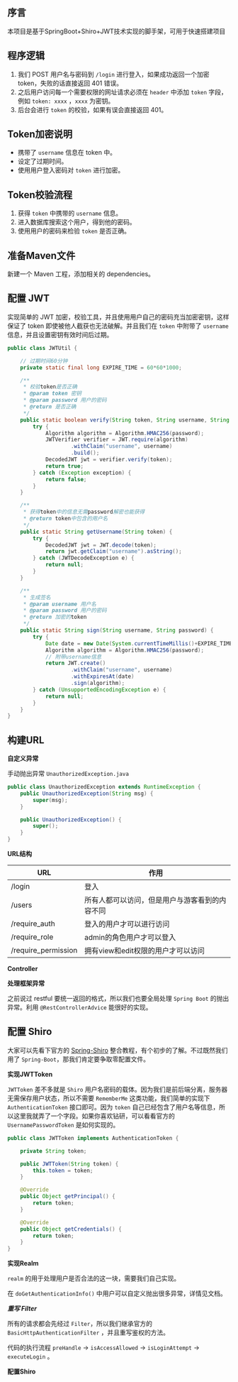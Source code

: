## 序言

本项目是基于SpringBoot+Shiro+JWT技术实现的脚手架，可用于快速搭建项目

## 程序逻辑

1. 我们 POST 用户名与密码到 `/login` 进行登入，如果成功返回一个加密 token，失败的话直接返回 401 错误。
2. 之后用户访问每一个需要权限的网址请求必须在 `header` 中添加 `token` 字段，例如 `token: xxxx` ，`xxxx` 为密钥。
3. 后台会进行 `token` 的校验，如果有误会直接返回 401。

## Token加密说明

- 携带了 `username` 信息在 token 中。
- 设定了过期时间。
- 使用用户登入密码对 `token` 进行加密。

## Token校验流程

1. 获得 `token` 中携带的 `username` 信息。
2. 进入数据库搜索这个用户，得到他的密码。
3. 使用用户的密码来检验 `token` 是否正确。

## 准备Maven文件

新建一个 Maven 工程，添加相关的 dependencies。

## 配置 JWT

实现简单的 JWT 加密，校验工具，并且使用用户自己的密码充当加密密钥，这样保证了 token 即使被他人截获也无法破解。并且我们在 `token` 中附带了 `username` 信息，并且设置密钥有效时间后过期。

```java
public class JWTUtil {

    // 过期时间60分钟
    private static final long EXPIRE_TIME = 60*60*1000;

    /**
     * 校验token是否正确
     * @param token 密钥
     * @param password 用户的密码
     * @return 是否正确
     */
    public static boolean verify(String token, String username, String password) {
        try {
            Algorithm algorithm = Algorithm.HMAC256(password);
            JWTVerifier verifier = JWT.require(algorithm)
                    .withClaim("username", username)
                    .build();
            DecodedJWT jwt = verifier.verify(token);
            return true;
        } catch (Exception exception) {
            return false;
        }
    }

    /**
     * 获得token中的信息无需password解密也能获得
     * @return token中包含的用户名
     */
    public static String getUsername(String token) {
        try {
            DecodedJWT jwt = JWT.decode(token);
            return jwt.getClaim("username").asString();
        } catch (JWTDecodeException e) {
            return null;
        }
    }

    /**
     * 生成签名
     * @param username 用户名
     * @param password 用户的密码
     * @return 加密的token
     */
    public static String sign(String username, String password) {
        try {
            Date date = new Date(System.currentTimeMillis()+EXPIRE_TIME);
            Algorithm algorithm = Algorithm.HMAC256(password);
            // 附带username信息
            return JWT.create()
                    .withClaim("username", username)
                    .withExpiresAt(date)
                    .sign(algorithm);
        } catch (UnsupportedEncodingException e) {
            return null;
        }
    }
}
```

## 构建URL

**自定义异常**

手动抛出异常 `UnauthorizedException.java`

```java
public class UnauthorizedException extends RuntimeException {
    public UnauthorizedException(String msg) {
        super(msg);
    }

    public UnauthorizedException() {
        super();
    }
}
```

**URL结构**

| URL                 | 作用                      |
| ------------------- | ----------------------- |
| /login              | 登入                      |
| /users            | 所有人都可以访问，但是用户与游客看到的内容不同 |
| /require_auth       | 登入的用户才可以进行访问            |
| /require_role       | admin的角色用户才可以登入         |
| /require_permission | 拥有view和edit权限的用户才可以访问   |

**Controller**

**处理框架异常**

之前说过 restful 要统一返回的格式，所以我们也要全局处理 `Spring Boot` 的抛出异常。利用 `@RestControllerAdvice` 能很好的实现。

## 配置 Shiro

大家可以先看下官方的 [Spring-Shiro](http://shiro.apache.org/spring.html) 整合教程，有个初步的了解。不过既然我们用了 `Spring-Boot`，那我们肯定要争取零配置文件。

**实现JWTToken**

`JWTToken` 差不多就是 `Shiro` 用户名密码的载体。因为我们是前后端分离，服务器无需保存用户状态，所以不需要 `RememberMe` 这类功能，我们简单的实现下 `AuthenticationToken` 接口即可。因为 `token` 自己已经包含了用户名等信息，所以这里我就弄了一个字段。如果你喜欢钻研，可以看看官方的 `UsernamePasswordToken` 是如何实现的。

```java
public class JWTToken implements AuthenticationToken {

    private String token;

    public JWTToken(String token) {
        this.token = token;
    }

    @Override
    public Object getPrincipal() {
        return token;
    }

    @Override
    public Object getCredentials() {
        return token;
    }
}
```

**实现Realm**

`realm` 的用于处理用户是否合法的这一块，需要我们自己实现。

在 `doGetAuthenticationInfo()` 中用户可以自定义抛出很多异常，详情见文档。

***重写 Filter***

所有的请求都会先经过 `Filter`，所以我们继承官方的 `BasicHttpAuthenticationFilter` ，并且重写鉴权的方法。

代码的执行流程 `preHandle` -> `isAccessAllowed` -> `isLoginAttempt` -> `executeLogin` 。

**配置Shiro**